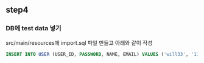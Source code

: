 ## step4

### DB에 test data 넣기

src/main/resources에 import.sql 파일 만들고 아래와 같이 작성

```sql
INSERT INTO USER (USER_ID, PASSWORD, NAME, EMAIL) VALUES ('will33', '1111', 'will', 'will@naver.com');
```

